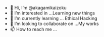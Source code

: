 - 👋 Hi, I’m @akagamikaizoku
- 👀 I’m interested in ...Learning new things 
- 🌱 I’m currently learning ... Ethical Hacking 
- 💞️ I’m looking to collaborate on ...My works
- 📫 How to reach me ...

<!---
akagamikaizoku/akagamikaizoku is a ✨ special ✨ repository because its `README.md` (this file) appears on your GitHub profile.
You can click the Preview link to take a look at your changes.
--->
